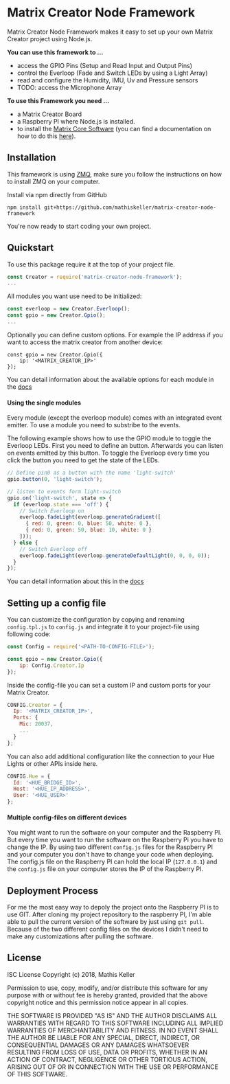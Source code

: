 # Matrix Creator Node Framework

Matrix Creator Node Framework makes it easy to set up your own Matrix Creator project using Node.js.



**You can use this framework to ...**

- access the GPIO Pins (Setup and Read Input and Output Pins)
- control the Everloop (Fade and Switch LEDs by using a Light Array)
- read and configure the Humidity, IMU, Uv and Pressure sensors
- TODO: access the Microphone Array




**To use this Framework you need ...**
- a Matrix Creator Board
- a Raspberry PI where Node.js is installed.
- to install the [Matrix Core Software](https://matrix-io.github.io/matrix-documentation/matrix-core/) (you can find a documentation on how to do this [here](https://matrix-io.github.io/matrix-documentation/matrix-core/getting-started/installation/)).




## Installation

This framework is using [ZMQ](https://www.npmjs.com/package/zmq), make sure you follow the instructions on how to install ZMQ on your computer.

Install via npm directly from GitHub

```
npm install git+https://github.com/mathiskeller/matrix-creator-node-framework
```

You're now ready to start coding your own project.



## Quickstart

To use this package require it at the top of your project file.

```Javascript
const Creator = require('matrix-creator-node-framework');
...
```

All modules you want use need to be initialized:

```javascript
const everloop = new Creator.Everloop();
const gpio = new Creator.Gpio();
...
```

Optionally you can define custom options. For example the IP address if you want to access the matrix creator from another device:

```
const gpio = new Creator.Gpio({
    ip: '<MATRIX_CREATOR_IP>'
});
```

You can detail information about the available options for each module in the [docs](./docs/)



#### Using the single modules

Every module (except the everloop module) comes with an integrated event emitter. To use a module you need to substribe to the events.

The following example shows how to use the GPIO module to toggle the Everloop LEDs. First you need to define an button. Afterwards you can listen on events emitted by this button. To toggle the Everloop every time you click the button you need to get the state of the LEDs.

```javascript
// Define pin0 as a button with the name 'light-switch'
gpio.button(0, 'light-switch');

// listen to events form light-switch
gpio.on('light-switch', state => {
  if (everloop.state === 'off') {
    // Switch Everloop on
    everloop.fadeLight(everloop.generateGradient([
      { red: 0, green: 0, blue: 50, white: 0 },
      { red: 0, green: 50, blue: 10, white: 0 }
    ]));
  } else {
    // Switch Everloop off
    everloop.fadeLight(everloop.generateDefaultLight(0, 0, 0, 0));
  }
});
```

You can detail information about this in the [docs](./docs/)



## Setting up a config file

You can customize the configuration by copying and renaming `config.tpl.js` to `config.js` and integrate it to your project-file using following code:

```javascript
const Config = require('<PATH-TO-CONFIG-FILE>');

const gpio = new Creator.Gpio({
    ip: Config.Creator.Ip
});
```

Inside the config-file you can set a custom IP and custom ports for your Matrix Creator.

```javascript
CONFIG.Creator = {
  Ip: '<MATRIX_CREATOR_IP>',
  Ports: {
    Mic: 20037,
    ...
  }
};
```

You can also add additional configuration like the connection to your Hue Lights or other APIs inside here.

```javascript
CONFIG.Hue = {
  Id: '<HUE_BRIDGE_ID>',
  Host: '<HUE_IP_ADDRESS>',
  User: '<HUE_USER>'
};
```



#### **Multiple config-files on different devices**

You might want to run the software on your computer and the Raspberry PI. But every time you want to run the software on the Raspberry Pi you have to change the IP. By using two different `config.js` files for the Raspberry PI and your computer you don't have to change your code when deploying. The config.js file on the Raspberry PI can hold the local IP (`127.0.0.1`) and the `config.js` file on your computer stores the IP of the Raspberry PI.



## Deployment Process

For me the most easy way to depoly the project onto the Raspberry PI is to use GIT. After cloning my project repository to the raspberry PI, I'm able able to pull the current version of the software by just using `git pull`. Because of the two different config files on the devices I didn't need to make any customizations after pulling the software.



## License

ISC License Copyright (c) 2018, Mathis Keller

Permission to use, copy, modify, and/or distribute this software for any purpose with or without fee is hereby granted, provided that the above copyright notice and this permission notice appear in all copies.

THE SOFTWARE IS PROVIDED "AS IS" AND THE AUTHOR DISCLAIMS ALL WARRANTIES WITH REGARD TO THIS SOFTWARE INCLUDING ALL IMPLIED WARRANTIES OF MERCHANTABILITY AND FITNESS. IN NO EVENT SHALL THE AUTHOR BE LIABLE FOR ANY SPECIAL, DIRECT, INDIRECT, OR CONSEQUENTIAL DAMAGES OR ANY DAMAGES WHATSOEVER RESULTING FROM LOSS OF USE, DATA OR PROFITS, WHETHER IN AN ACTION OF CONTRACT, NEGLIGENCE OR OTHER TORTIOUS ACTION, ARISING OUT OF OR IN CONNECTION WITH THE USE OR PERFORMANCE OF THIS SOFTWARE.
